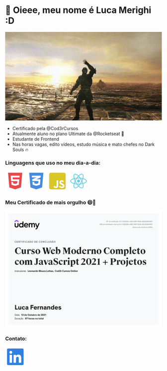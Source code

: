 # 👋 Oieee, meu nome é <strong>Luca Merighi</strong> :D

<img src="./waving.gif">

<ul>
  <li>Certificado pela @Cod3rCursos</li>
  <li>Atualmente aluno no plano Ultimate da @Rocketseat 🚀</li>
  <li>Estudante de Frontend</li>
  <li>Nas horas vagas, edito vídeos, estudo música e mato chefes no Dark Souls 🔥</li>
</ul>

### Linguagens que uso no meu dia-a-dia:
<div>
  <img src="./GHIcons/html.png">
  <img src="./GHIcons/css.png">
  <img src="./GHIcons/js.png">
  <img src="./GHIcons/react.png">
</div>

### Meu Certificado de mais orgulho  😄📄 
<img src="certificado-webmoderno-cod3r.jpg" width="600px" height="auto">

### Contato: 
<a href="https://www.linkedin.com/in/luca-merighi-917021212" target="_blank">
  <img src="./GHIcons/linkedin.png">
</a>
